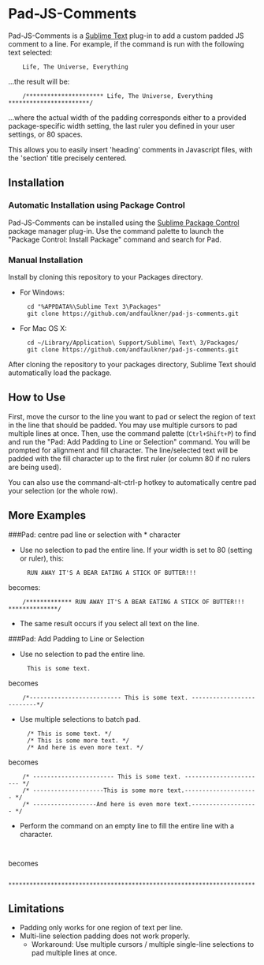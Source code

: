 Pad-JS-Comments
===============

Pad-JS-Comments is a [Sublime Text](http://www.sublimetext.com/) plug-in to add a custom padded
JS comment to a line. For example, if the command is run with the following text selected:

        Life, The Universe, Everything

...the result will be:

        /********************** Life, The Universe, Everything ***********************/

...where the actual width of the padding corresponds either to a provided package-specific width
setting, the last ruler you defined in your user settings, or 80 spaces.

This allows you to easily insert 'heading' comments in Javascript files, with the 'section' title
precisely centered.

Installation
------------

### Automatic Installation using Package Control

Pad-JS-Comments can be installed using the [Sublime Package Control](http://wbond.net/sublime_packages/package_control) package manager plug-in. Use the command palette to launch the "Package Control: Install Package" command and search for Pad.

### Manual Installation

Install by cloning this repository to your Packages directory.

* For Windows:

        cd "%APPDATA%\Sublime Text 3\Packages"
        git clone https://github.com/andfaulkner/pad-js-comments.git

* For Mac OS X:

        cd ~/Library/Application\ Support/Sublime\ Text\ 3/Packages/
        git clone https://github.com/andfaulkner/pad-js-comments.git

After cloning the repository to your packages directory, Sublime Text should
automatically load the package.

How to Use
----------

First, move the cursor to the line you want to pad or select the region of text
in the line that should be padded. You may use multiple cursors to pad multiple
lines at once. Then, use the command palette (`Ctrl+Shift+P`) to find and run
the "Pad: Add Padding to Line or Selection" command. You will
be prompted for alignment and fill character. The line/selected text will be
padded with the fill character up to the first ruler (or column 80 if no rulers
are being used).

You can also use the command-alt-ctrl-p hotkey to automatically centre pad your
selection (or the whole row).

More Examples
-------------

###Pad: centre pad line or selection with * character

* Use no selection to pad the entire line. If your width is set to 80 (setting or ruler), this:

        RUN AWAY IT'S A BEAR EATING A STICK OF BUTTER!!!

becomes:

        /************* RUN AWAY IT'S A BEAR EATING A STICK OF BUTTER!!! **************/

* The same result occurs if you select all text on the line.


###Pad: Add Padding to Line or Selection

* Use no selection to pad the entire line.

        This is some text.

 becomes

        /*-------------------------- This is some text. --------------------------*/

* Use multiple selections to batch pad.

        /* This is some text. */
        /* This is some more text. */
        /* And here is even more text. */

 becomes

        /* ----------------------- This is some text. ----------------------- */
        /* --------------------This is some more text.--------------------- */
        /* ------------------And here is even more text.------------------- */

* Perform the command on an empty line to fill the entire line with a character.

 ` `

 becomes

        **********************************************************************

Limitations
-----------
* Padding only works for one region of text per line.
* Multi-line selection padding does not work properly.
  * Workaround: Use multiple cursors / multiple single-line selections to pad
    multiple lines at once.
